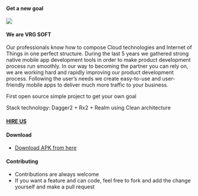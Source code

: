 #### Get a new goal
![](https://lh3.googleusercontent.com/IBETVjwaw9S6XYxMVg7qWRGAJvoLIzngNxsNkIrmDJuf9R2AOygZtahMUjMz1_bieWU=w300-rw)
#### We are VRG SOFT
Our professionals know how to compose Cloud technologies and Internet of Things in one perfect structure. During the last 5 years we gathered strong native mobile app development tools in order to make product development process run smoothly. In our way to becoming the partner you can rely on, we are working hard and rapidly improving our product development process. Following the user’s needs we create easy-to-use and user-friendly mobile apps to deliver much more traffic to your business.

First open source simple project to get your own goal

Stack technology:
Dagger2 + Rx2 + Realm using Clean architecture 

#### [HIRE US](http://vrgsoft.net/)
#### Download 
*  [Download APK from here](https://play.google.com/store/apps/details?id=com.vrgsoft.mygoal)
#### Contributing
* Contributions are always welcome
* If you want a feature and can code, feel free to fork and add the change yourself and make a pull request
